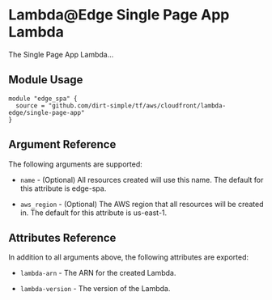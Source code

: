 # Lambda@Edge Single Page App Lambda

The Single Page App Lambda... 


## Module Usage
```
module "edge_spa" {
  source = "github.com/dirt-simple/tf/aws/cloudfront/lambda-edge/single-page-app"
}
```

## Argument Reference
The following arguments are supported:

* `name` - (Optional) All resources created will use this name. The default for this attribute is edge-spa.

* `aws_region` - (Optional) The AWS region that all resources will be created in. The default for this attribute is us-east-1.

## Attributes Reference
In addition to all arguments above, the following attributes are exported:

* `lambda-arn` - The ARN for the created Lambda.

* `lambda-version` - The version of the Lambda.
